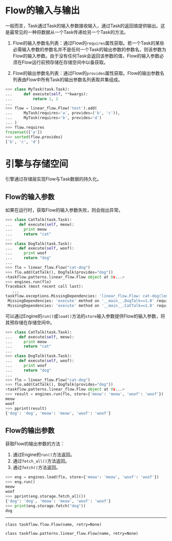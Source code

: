 # Flow的输入与输出

一般而言，Task通过Task的输入参数接收输入，通过Task的返回值提供输出。这是最常见的一种将数据从一个Task传递给另一个Task的方法。

1. Flow的输入参数名列表：通过Flow的`requires`属性获取。若一个Task的某些必需输入参数的参数名并不是任何一个Task的输出参数的参数名，则该参数为Flow的输入参数。由于没有任何Task会返回该参数的值，Flow的输入参数必须在Flow运行前预存储在存储空间中以备获取。

2. Flow的输出参数名列表：通过Flow的`provides`属性获取。Flow的输出参数名列表由Flow中所有Task的输出参数名列表取并集组成。

```python
>>> class MyTask(task.Task):
...     def execute(self, **kwargs):
...         return 1, 2
...
>>> flow = linear_flow.Flow('test').add(
...     MyTask(requires='a', provides=('b', 'c')),
...     MyTask(requires='b', provides='d')
... )
>>> flow.requires
frozenset(['a'])
>>> sorted(flow.provides)
['b', 'c', 'd']
```



# 引擎与存储空间

引擎通过存储层实现Flow与Task数据的持久化。

## Flow的输入参数

如果在运行时，获取Flow的输入参数失败，则会抛出异常。

```python
>>> class CatTalk(task.Task):
...   def execute(self, meow):
...     print meow
...     return "cat"
...
>>> class DogTalk(task.Task):
...   def execute(self, woof):
...     print woof
...     return "dog"
...
>>> flo = linear_flow.Flow("cat-dog")
>>> flo.add(CatTalk(), DogTalk(provides="dog"))
<taskflow.patterns.linear_flow.Flow object at 0x...>
>>> engines.run(flo)
Traceback (most recent call last):
   ...
taskflow.exceptions.MissingDependencies: 'linear_flow.Flow: cat-dog(len=2)' requires ['meow', 'woof'] but no other entity produces said requirements
 MissingDependencies: 'execute' method on '__main__.DogTalk==1.0' requires ['woof'] but no other entity produces said requirements
 MissingDependencies: 'execute' method on '__main__.CatTalk==1.0' requires ['meow'] but no other entity produces said requirements
```

可以通过Engine的`run()`或`load()`方法的`store`输入参数提供Flow的输入参数，将其预存储在存储空间中。

```python
>>> class CatTalk(task.Task):
...   def execute(self, meow):
...     print meow
...     return "cat"
...
>>> class DogTalk(task.Task):
...   def execute(self, woof):
...     print woof
...     return "dog"
...
>>> flo = linear_flow.Flow("cat-dog")
>>> flo.add(CatTalk(), DogTalk(provides="dog"))
<taskflow.patterns.linear_flow.Flow object at 0x...>
>>> result = engines.run(flo, store={'meow': 'meow', 'woof': 'woof'})
meow
woof
>>> pprint(result)
{'dog': 'dog', 'meow': 'meow', 'woof': 'woof'}
```



## Flow的输出参数

获取Flow的输出参数的方法：

1. 通过Engine的`run()`方法返回。
2. 通过`fetch_all()`方法返回。
3. 通过`fetch()`方法返回。

```python
>>> eng = engines.load(flo, store={'meow': 'meow', 'woof': 'woof'})
>>> eng.run()
meow
woof
>>> pprint(eng.storage.fetch_all())
{'dog': 'dog', 'meow': 'meow', 'woof': 'woof'}
>>> print(eng.storage.fetch("dog"))
dog
```



---



```
class taskflow.flow.Flow(name, retry=None)

class taskflow.patterns.linear_flow.Flow(name, retry=None)
```

